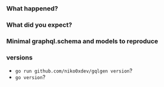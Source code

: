 ### What happened?

### What did you expect?

### Minimal graphql.schema and models to reproduce

### versions
 - `go run github.com/niko0xdev/gqlgen version`?
 - `go version`?
